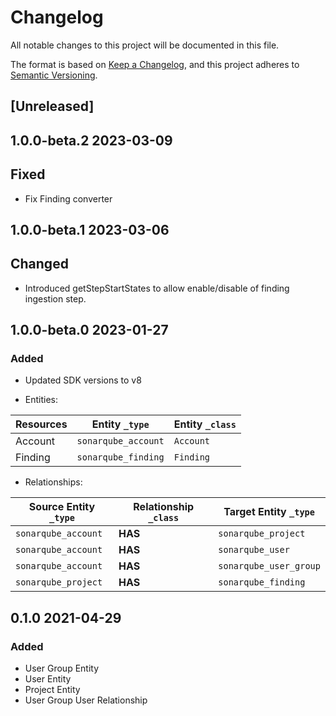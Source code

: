 # Changelog

All notable changes to this project will be documented in this file.

The format is based on [Keep a Changelog](https://keepachangelog.com/en/1.0.0/),
and this project adheres to
[Semantic Versioning](https://semver.org/spec/v2.0.0.html).

## [Unreleased]

## 1.0.0-beta.2 2023-03-09

## Fixed

- Fix Finding converter

## 1.0.0-beta.1 2023-03-06

## Changed

- Introduced getStepStartStates to allow enable/disable of finding ingestion
  step.

## 1.0.0-beta.0 2023-01-27

### Added

- Updated SDK versions to v8

- Entities:

| Resources | Entity `_type`      | Entity `_class` |
| --------- | ------------------- | --------------- |
| Account   | `sonarqube_account` | `Account`       |
| Finding   | `sonarqube_finding` | `Finding`       |

- Relationships:

| Source Entity `_type` | Relationship `_class` | Target Entity `_type`  |
| --------------------- | --------------------- | ---------------------- |
| `sonarqube_account`   | **HAS**               | `sonarqube_project`    |
| `sonarqube_account`   | **HAS**               | `sonarqube_user`       |
| `sonarqube_account`   | **HAS**               | `sonarqube_user_group` |
| `sonarqube_project`   | **HAS**               | `sonarqube_finding`    |

## 0.1.0 2021-04-29

### Added

- User Group Entity
- User Entity
- Project Entity
- User Group User Relationship
